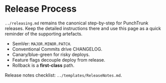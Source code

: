 # Release Process

`../releasing.md` remains the canonical step-by-step for PunchTrunk releases. Keep the detailed instructions there and use this page as a quick reminder of the supporting artefacts.

- SemVer: `MAJOR.MINOR.PATCH`.
- Conventional Commits drive CHANGELOG.
- Canary/blue-green for risky deploys.
- Feature flags decouple deploy from release.
- Rollback is a **first-class** path.

Release notes checklist: `../templates/ReleaseNotes.md`.
